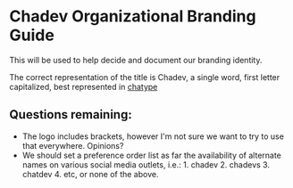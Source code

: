# Chadev Organizational Branding Guide

This will be used to help decide and document our branding identity.

The correct representation of the title is Chadev, a single word, first letter capitalized, best represented in [chatype](http://chatype.com/ "chatype | the typeface for Chattanooga Tennessee")

## Questions remaining:

*   The logo includes brackets, however I'm not sure we want to try to use that everywhere. Opinions?
*   We should set a preference order list as far the availability of alternate names on various social media outlets, i.e.: 
            1. chadev
            2. chadevs
            3. chatdev
            4. etc, or none of the above.
